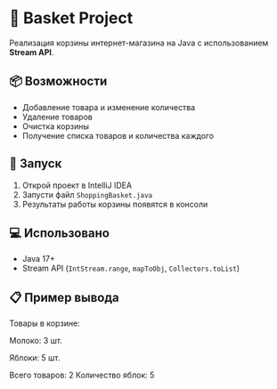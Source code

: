 # 🧺 Basket Project

Реализация корзины интернет-магазина на Java с использованием **Stream API**.

## 📦 Возможности
- Добавление товара и изменение количества  
- Удаление товаров  
- Очистка корзины  
- Получение списка товаров и количества каждого  

## 🚀 Запуск
1. Открой проект в IntelliJ IDEA  
2. Запусти файл `ShoppingBasket.java`  
3. Результаты работы корзины появятся в консоли  

## 💻 Использовано
- Java 17+  
- Stream API (`IntStream.range`, `mapToObj`, `Collectors.toList`)  

## 📋 Пример вывода
Товары в корзине:

Молоко: 3 шт.

Яблоки: 5 шт.

Всего товаров: 2
Количество яблок: 5